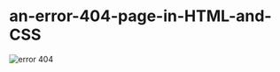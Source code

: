 # an-error-404-page-in-HTML-and-CSS
![error 404](https://cedricdebroux.github.io/an-error-404-page-in-HTML-and-CSS/)
